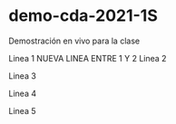 # demo-cda-2021-1S
Demostración en vivo para la clase

Linea 1
NUEVA LINEA ENTRE 1 Y 2
Linea 2

Linea 3

Linea 4

Linea 5
